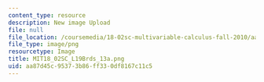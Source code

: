 ```yaml
---
content_type: resource
description: New image Upload
file: null
file_location: /coursemedia/18-02sc-multivariable-calculus-fall-2010/aa87d45c95373b86ff330df8167c11c5_MIT18_02SC_L19Brds_13a.png
file_type: image/png
resourcetype: Image
title: MIT18_02SC_L19Brds_13a.png
uid: aa87d45c-9537-3b86-ff33-0df8167c11c5
---
```

